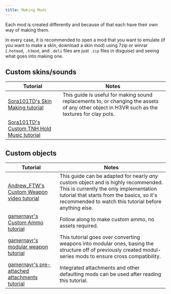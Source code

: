 ```yaml
---
title: Making Mods
---
```


Each mod is created differently and because of that each have their own way of making them.

In every case, it is recommended to open a mod that you want to emulate (if you want to make a skin, download a skin mod) using 7zip or winrar (`.hotmod`, `.h3mod`, and `.deli` files are just `.zip` files in disguise) and seeing what goes into making one.

## Custom skins/sounds

| Tutorial                                                                                                  | Notes                                                                                                                                          |
| --------------------------------------------------------------------------------------------------------- | ---------------------------------------------------------------------------------------------------------------------------------------------- |
| [Sora101TD's Skin Making tutorial](asset_replacement/skin_making_basics/basics_1_tools.md)                     | This guide is useful for making sound replacements to, or changing the assets of any other object in H3VR such as the textures for clay pots. |
| [Sora101TD's Custom TNH Hold Music tutorial](https://h3vrmodding.miraheze.org/wiki/Custom_TNH_Hold_Music) |                                                                                                                                                |

## Custom objects

| Tutorial                                                                                                                                      | Notes                                                                                                                                                                                                                                |
| --------------------------------------------------------------------------------------------------------------------------------------------- | ------------------------------------------------------------------------------------------------------------------------------------------------------------------------------------------------------------------------------------ |
| [Andrew_FTW's Custom Weapon video tutorial](https://docs.google.com/document/d/1RWjIPXJkC2ivwHIgCqWuQD4emtGkROlNFCJIyhEvAeM/edit?usp=sharing) | This guide can be adapted for nearly *any* custom object and is highly recommended. This is currently the only implementation tutorial that starts from the basics, so it's recommended to watch this tutorial before anything else. |
| [gamernayr's Custom Ammo tutorial](https://docs.google.com/document/d/1bF66Tijdf5mwTXuIPWmnszSNMJ8u7Wxza9_PshheB2A/edit?usp=sharing)          | Follow along to make custom ammo, no assets required.                                                                                                                                                                                |
| [gamernayr's modular weapon tutorial](implementing/modul/creation.md)                                                                                   | This tutorial goes over converting weapons into modular ones, basing the structure off of previously created modul-series mods to ensure cross compatibility.                                                                        |
| [gamernayr's pre-attached attachments tutorial](implementing/pre-attached_attachments.md)                                                                  | Integrated attachments and other defaulting mods can be used after reading this tutorial.                                                                                                                                            |
